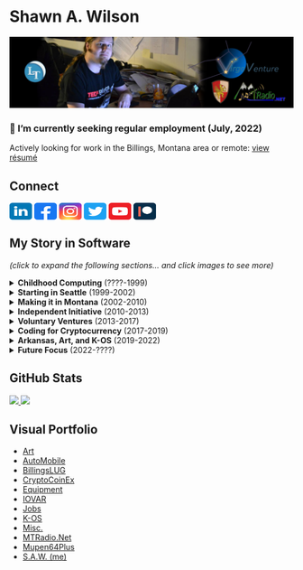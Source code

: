 # Shawn A. Wilson

[![Banner](https://github.com/lannocc/lannocc/raw/main/banner.png)](https://github.com/lannocc)

### 👯 I’m currently seeking regular employment (July, 2022)

Actively looking for work in the Billings, Montana area or remote: [view résumé](https://github.com/lannocc/lannocc/blob/main/resume-lannocc-billings2022.pdf)


## Connect

<a title="lannocc on LinkedIn" href="https://linkedin.com/in/lannocc" target="blank"><img align="center" src="https://github.com/edent/SuperTinyIcons/raw/master/images/svg/linkedin.svg" height="30" width="40" /></a>
<a title="lannocc on Facebook" href="https://facebook.com/lannocc" target="blank"><img align="center" src="https://github.com/edent/SuperTinyIcons/raw/master/images/svg/facebook.svg" height="30" width="40" /></a>
<a title="lannocc on Instagram" href="https://instagram.com/lannocc" target="blank"><img align="center" src="https://github.com/edent/SuperTinyIcons/raw/master/images/svg/instagram.svg" height="30" width="40" /></a>
<a title="lannocc on Twitter" href="https://twitter.com/lannocc" target="blank"><img align="center" src="https://github.com/edent/SuperTinyIcons/raw/master/images/svg/twitter.svg" height="30" width="40" /></a>
<a title="lannocc on YouTube" href="https://youtube.com/lannocc" target="blank"><img align="center" src="https://github.com/edent/SuperTinyIcons/raw/master/images/svg/youtube.svg" height="30" width="40" /></a>
<a title="lannocc on Patreon" href="https://patreon.com/lannocc" target="blank"><img align="center" src="https://github.com/edent/SuperTinyIcons/raw/master/images/svg/patreon.svg" height="30" width="40" /></a>


## My Story in Software

*(click to expand the following sections... and click images to see more)*


<details>
<summary><b>Childhood Computing</b> (????-1999)</summary>

#### BASIC Beginnings
<a title="View Equipment" href="https://github.com/lannocc/lannocc/blob/main/equipment/README.md"><img align="right" src="https://github.com/lannocc/lannocc/raw/main/equipment/2021-01-06(5).jpg" width="200"></a>
TRS-80, Commodore 64, Atari 520 ST... these are the machines of my childhood. Even for the time, they were by no means modern. I remember drooling over 386 and 486 computers when I spied them in a store-front window, but I knew we couldn't afford them. Even though plenty of games existed, that's not what was included in the hand-me-down tech that I was still gracious to receive. What was included were manuals, lots of manuals. So if this 10-year-old boy was going find anything interesting to do with these computers, he was going to have to write it himself! That's when I learned BASIC and thus began what was to be a life-long interest in programming.

#### Jump into Java
Sometime during my freshman and sophomore years of high school, I took two programming courses at the local junior college. Although these were just intoroductory classes, they finally exposed me to some "real" programming languages: C and C++. I excelled during class but they left me wanting more. When I was 15 or 16, that time when most teenagers are busy earning their driver's license and procuring a car, I bought a computer instead. That is, I ordered it piecemeal from about 10 different companies straight out of Computer Shopper magazine. And it worked! Finally, I had a "modern" machine: Cyrix P200+ CPU and 32MB RAM.

Fresh from the programming classes and with a decent computer, it was time to dig in. Just one problem: I couldn't afford the sorts of tools we used in class (Boreland C compiler). Anyways, there was this new language similar to C++ I was hearing about -- Java. It was getting a lot of buzz and I wanted to make my own web page applet. So I got the book: "Teach Yourself Java in 24 Hours." That single source (tools included!) was all I needed to jump into Java 1.0 programming... and set me on a course of work for the next decade and beyond!
</details>


<details>
<summary><b>Starting in Seattle</b> (1999-2002)</summary>

#### University of Washington
<p>
<a title="View Jobs" href="https://github.com/lannocc/lannocc/blob/main/jobs/README.md"><img align="right" src="https://github.com/lannocc/lannocc/raw/main/jobs/uw.jpg" width="200"></a>
My junior and senior high school years were spent almost entirely at the local community college, thanks to Washington State's "Running Start" program which covered the tuition. However, after graduating in 1999 I did have a small amount of money, enough to cover first year at university, so I applied and was accepted to University of Washington.
</p>
<p>
<a title="View Jobs" href="https://github.com/lannocc/lannocc/blob/main/jobs/README.md"><img align="right" src="https://github.com/lannocc/lannocc/raw/main/jobs/uw-marygates.jpg" width="200"></a>
Shortly after beginning studies at U.W. in the fall of '99, I took an on-campus student job with the university's Computing & Communications department. Though starting in a junior technical support position, I soon moved up to providing account support to university staff. It was during this time I met some amazing people and was there during the grand opening of Mary Gates Hall (presented by Bill Gates) -- our new workplace. At U.W. was also where I was first introduced to Unix systems, and after installing Red Hat Linux 6 on my own computer and joining the local Linux User's Group, I was hooked!
</p>

#### HCM International and Meta4: From Lake Washington to Madrid
<p>
It was after my first year at university that I was faced with a difficult choice: stay in school and go into debt, or attempt to get that ideal job which was the main reason I was in school, but without finishing first. I did the latter in October, 2000 when I was hired on at HCM (Human Capital Management) as their youngest ever hire!
</p>
<p>
<a title="View Jobs" href="https://github.com/lannocc/lannocc/blob/main/jobs/README.md"><img align="right" src="https://github.com/lannocc/lannocc/raw/main/jobs/hcm.gif"></a>
HCM was a great place to work, in the beautiful Leschi Park area of Seattle right on the shore of Lake Washington. Specializing in HR software for Fortune 500 companies, we built tools for things like employee satisfaction surveys and complete benefits management. As an international organization, I performed work on defining and coding standards for localization (language, dates, currency, etc.) of our web services.
</p>
<p>
<a title="View Jobs" href="https://github.com/lannocc/lannocc/blob/main/jobs/README.md"><img align="right" src="https://github.com/lannocc/lannocc/raw/main/jobs/meta4.jpg" width="200"></a>
When HCM partnered with a Spanish company called Meta4, we began to use some of their tools including a JSP tag library. Unfortunately, problems were found in the implementation which we were unable to get resolution on until I identified the root causes by working through the decompiled output of the provided Java classes. This work was vital to our production and significant enough that HCM flew myself and one other developer out to Madrid for two weeks so that we could advise and oversee the solution to our satisfaction. What an amazing experience for 19-year-old me!
</p>
</details>


<details>
<summary><b>Making it in Montana</b> (2002-2010)</summary>

#### ATM Express
<p>
<a title="View Jobs" href="https://github.com/lannocc/lannocc/blob/main/jobs/README.md"><img align="right" src="https://github.com/lannocc/lannocc/raw/main/jobs/atmr.gif"></a>
It was early 2002 and HCM was struggling to keep us paid on time, apparently just one of many victims succumbing to the after-effects of the dot-com bubble. But thanks to my membership on the SeaJUG (Seattle Java User's Group) mailing list, I was pointed in a new direction: a company called ATM Express in Billings, Montana was hiring. ATM Express had recently transitioned from ASP to a Java-based MVC framework for their ATMReports.com web offering and were seeking to add another developer to their team. I had nothing holding me back in Seattle so they flew me out for an interview and weekend stay in Montana and I immediately fell in love with the place.
</p>
<p>
<a title="View Jobs" href="https://github.com/lannocc/lannocc/blob/main/jobs/README.md"><img align="right" src="https://github.com/lannocc/lannocc/raw/main/jobs/inc500.jpg" width="200"><img align="right" src="https://github.com/lannocc/lannocc/raw/main/jobs/atme.png"></a>
At ATM Express I was able to work through some real challenges and grow as a developer. We were recognized two years in a row by Inc. 500 as the largest privately-held ATM distributor in the U.S. At the time, the organization was small enough that I worked on all areas of our software: from core MVC framework, data modeling, web-based reporting and step-by-step wizards, to direct client-server data feeds with financial institutions and ATM event messaging encapsulation.
</p>

#### Payment Alliance
<p>
<a title="View Jobs" href="https://github.com/lannocc/lannocc/blob/main/jobs/README.md"><img align="right" src="https://github.com/lannocc/lannocc/raw/main/jobs/pai.gif"></a>
My work at ATM Express was long term and satisfying, so when we merged with a company called Payment Alliance I played a significant role bringing the two sides of the business (ATM and bankcard/point-of-sale) together into a single cohesive web platform. This started with a week spent in West Palm Beach, Florida gathering requirements for PAI's side of the business and culminated with the development of a new internal event-driven billing system following standard double-entry general accounting principles and PCI compliance. I ultimately left once the major tasks of merging were completed in order to pursue my own business interests but continued to do work for PAI for a couple more years as an independent contractor.
</p>
<p>
In April, 2021, <a href="https://github.com/lannocc/lannocc/blob/main/jobs/Brink%E2%80%99s%20Acquires%20Largest%20Privately%20Owned%20Provider%20of%20ATM%20Services%20in%20the%20U.S..pdf">PAI was acquired by Brink's for $213 million</a>.
</p>
</details>


<details>
<summary><b>Independent Initiative</b> (2010-2013)</summary>

#### Billings Linux Users Group
(details soon)
<a title="Play Video" href="https://user-images.githubusercontent.com/11672586/179314377-f9d87440-a702-478e-928f-e2ec55e388ec.mp4"><img src="https://github.com/lannocc/lannocc/raw/main/blug/LANNOCC-BLUG-KULR8.png"></a>

#### A Web Development Platform
(details soon)
<a title="IOVAR Web Platform and Shell" href="https://github.com/lannocc/iovar">
  <img align="center" src="https://github-readme-stats.vercel.app/api/pin/?username=lannocc&repo=iovar">
</a>
</details>


<details>
<summary><b>Voluntary Ventures</b> (2013-2017)</summary>

#### Arduinos with Alpha Griffin
(details soon)
<a title="Play Video" href="https://youtu.be/aZwKoMAQq0c"><img src="https://github.com/lannocc/lannocc/raw/main/automobile/AlphaGriffin-AutoMobile-MTP.png"></a>

#### MTRadio.Net Internet Broadcasting
(details soon)

#### Tying it Together with Virgo Venture
(details soon)
<img title="Virgin Almanac" src="https://github.com/lannocc/lannocc/raw/main/virgin_almanac.png">
</details>


<details>
<summary><b>Coding for Cryptocurrency</b> (2017-2019)</summary>

#### CryptoCoinEx
(details soon)

#### Aventus Audit
(details soon)

#### Tokens on Bitcoin Cash
(details soon)
<a title="Tokens for Bitcoin Cash" href="https://github.com/AlphaGriffin/orbit">
  <img align="center" src="https://github-readme-stats.vercel.app/api/pin/?username=AlphaGriffin&repo=orbit">
</a>
</details>


<details>
  <summary><b>Arkansas, Art, and K-OS</b> (2019-2022)</summary>
  <a title="See all Art" href="https://github.com/lannocc/lannocc/blob/main/art/README.md">
    <img title="k5" src="https://github.com/lannocc/lannocc/raw/main/art/k5.png">
    <img title="k4" src="https://github.com/lannocc/lannocc/raw/main/art/k4.png" width="27%">
    <img title="k3" src="https://github.com/lannocc/lannocc/raw/main/art/k3.png" width="40%">
    <img title="k7" src="https://github.com/lannocc/lannocc/raw/main/art/k7.png" width="30%">
  </a>
</details>


<details>
  <summary><b>Future Focus</b> (2022-????)</summary>
  
I am actively looking for work in the Billings, Montana area or remote: [view résumé](https://github.com/lannocc/lannocc/blob/main/resume-lannocc-billings2022.pdf)

</details>


## GitHub Stats

<a href="https://github.com/lannocc?tab=repositories">
  <img src="https://github-readme-stats.vercel.app/api/top-langs/?username=lannocc&langs_count=6&layout=compact&exclude_repo=bitcoin-abc" width="45%">
  <img src="https://github-readme-stats.vercel.app/api?username=lannocc&show_icons=true&theme=moltack&include_all_commits=true&count_private=true" width="54%">
</a>

<!-- [![trophy](https://github-profile-trophy.vercel.app/?username=lannocc&theme=matrix&columns=-1)](https://github.com/lannocc) -->

<!-- [![View Counter](https://komarev.com/ghpvc/?username=lannocc&color=blueviolet)](https://github.com/lannocc) -->


## Visual Portfolio

- [Art](https://github.com/lannocc/lannocc/blob/main/art/README.md)
- [AutoMobile](https://github.com/lannocc/lannocc/blob/main/automobile/README.md)
- [BillingsLUG](https://github.com/lannocc/lannocc/blob/main/blug/README.md)
- [CryptoCoinEx](https://github.com/lannocc/lannocc/blob/main/cryptocoinex/README.md)
- [Equipment](https://github.com/lannocc/lannocc/blob/main/equipment/README.md)
- [IOVAR](https://github.com/lannocc/lannocc/blob/main/iovar/README.md)
- [Jobs](https://github.com/lannocc/lannocc/blob/main/jobs/README.md)
- [K-OS](https://github.com/lannocc/lannocc/blob/main/k-os/README.md)
- [Misc.](https://github.com/lannocc/lannocc/blob/main/misc/README.md)
- [MTRadio.Net](https://github.com/lannocc/lannocc/blob/main/mtradio/README.md)
- [Mupen64Plus](https://github.com/lannocc/lannocc/blob/main/mupen64plus/README.md)
- [S.A.W. (me)](https://github.com/lannocc/lannocc/blob/main/me/README.md)
